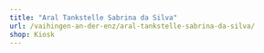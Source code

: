 ```yaml
---
title: "Aral Tankstelle Sabrina da Silva"
url: /vaihingen-an-der-enz/aral-tankstelle-sabrina-da-silva/
shop: Kiosk
---
```

